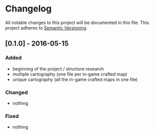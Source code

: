 # Changelog

All notable changes to this project will be documented in this file. This project adheres to [Semantic Versioning](http://semver.org/).

## [0.1.0] - 2016-05-15

### Added

 - beginning of the project / structure research
 - multiple cartography (one file per in-game crafted map)
 - unique cartography (all the in-game crafted maps in one file)

### Changed

 - nothing

### Fixed

 - nothing
